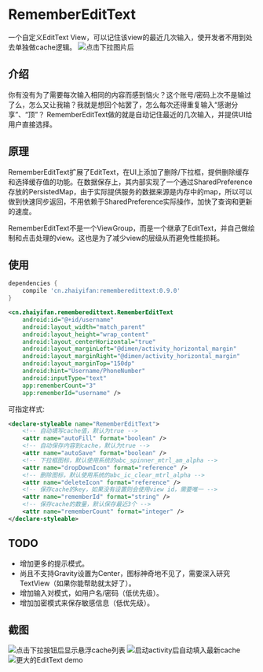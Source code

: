 # RememberEditText
一个自定义EditText View，可以记住该view的最近几次输入，使开发者不用到处去单独做cache逻辑。
![点击下拉图片后](art/screenshot.jpg "点击下拉图片后")

## 介绍
你有没有为了需要每次输入相同的内容而感到恼火？这个账号/密码上次不是输过了么，怎么又让我输？我就是想回个帖罢了，怎么每次还得重复输入“感谢分享”、“顶”？
RememberEditText做的就是自动记住最近的几次输入，并提供UI给用户直接选择。

## 原理
RememberEditText扩展了EditText，在UI上添加了删除/下拉框，提供删除缓存和选择缓存值的功能。在数据保存上，其内部实现了一个通过SharedPreference存放的PersistedMap，由于实际提供服务的数据来源是内存中的map，所以可以做到快速同步返回，不用依赖于SharedPreference实际操作，加快了查询和更新的速度。

RememberEditText不是一个ViewGroup，而是一个继承了EditText，并自己做绘制和点击处理的view。这也是为了减少view的层级从而避免性能损耗。

## 使用

```gradle
dependencies {
    compile 'cn.zhaiyifan:rememberedittext:0.9.0'
}
```

```xml
<cn.zhaiyifan.rememberedittext.RememberEditText
    android:id="@+id/username"
    android:layout_width="match_parent"
    android:layout_height="wrap_content"
    android:layout_centerHorizontal="true"
    android:layout_marginLeft="@dimen/activity_horizontal_margin"
    android:layout_marginRight="@dimen/activity_horizontal_margin"
    android:layout_marginTop="150dp"
    android:hint="Username/PhoneNumber"
    android:inputType="text"
    app:rememberCount="3"
    app:rememberId="username" />
```

可指定样式:
```xml
<declare-styleable name="RememberEditText">
    <!-- 自动填写cache值，默认为true -->
    <attr name="autoFill" format="boolean" />
    <!-- 自动保存内容到cache，默认为true -->
    <attr name="autoSave" format="boolean" />
    <!-- 下拉框图标，默认使用系统的abc_spinner_mtrl_am_alpha -->
    <attr name="dropDownIcon" format="reference" />
    <!-- 删除图标，默认使用系统的abc_ic_clear_mtrl_alpha -->
    <attr name="deleteIcon" format="reference" />
    <!-- 保存cache的key，如果没有设置则会使用view id，需要唯一 -->
    <attr name="rememberId" format="string" />
    <!-- 保存cache的数量，默认保存最近3个 -->
    <attr name="rememberCount" format="integer" />
</declare-styleable>
```

## TODO
- 增加更多的提示模式。
- 尚且不支持Gravity设置为Center，图标神奇地不见了，需要深入研究TextView（如果你能帮助就太好了）。
- 增加输入对模式，如用户名/密码（低优先级）。
- 增加加密模式来保存敏感信息（低优先级）。

## 截图
![点击下拉按钮后显示悬浮cache列表](art/Screenshot_2015-09-09-11-04-19.jpg)
![启动activity后自动填入最新cache](art/Screenshot_2015-09-09-11-08-10.jpg)
![更大的EditText demo](art/Screenshot_2015-09-09-11-04-25.jpg)
